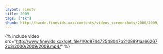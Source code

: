 ```yaml
--- 
layout: sieutv
title: 2009
tags: ["1k"]
thumb: http://hwcdn.finevids.xxx/contents/videos_screenshots/2000/2009/preview.mp4.jpg
---
```

{% include video src="http://www.finevids.xxx/get_file/1/0d874472548047b2108891aa662672c3/2000/2009/2009.mp4/" %} 
